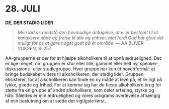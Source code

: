 # 28. JULI

**DE, DER STADIG LIDER**

> *Men lad os modstå den hovmodige antagelse, at vi er bestemt til at kanalisere nåde og frelse til alle og enhver, blot fordi Gud har gjort det muligt for os at gøre noget godt på ét område.*
> — AA BLIVER VOKSEN, S. 257

AA-grupperne er der for at hjælpe alkoholikere til at opnå ædruelighed. Det er lige meget, om gruppen er stor eller lille, gammel eller helt ny, speaker-, diskussions- eller studiegruppe. Hver gruppe har kun ét hovedformål: at bringe budskabet videre til alkoholikeren, der stadig lider. Gruppen eksisterer, for at alkoholikeren kan finde en ny måde at leve på, et liv rigt på lykke, glæde og frihed. For at komme sig har de fleste alkoholikere brug for støtte fra en gruppe af andre alkoholikere, som deler erfaring, styrke og håb. Således er min ædruelighed og vores programs overlevelse afhængig af min beslutning om at sætte det vigtigste først.
